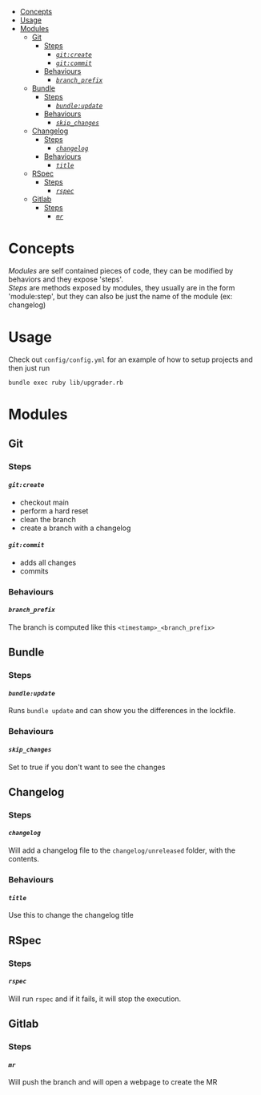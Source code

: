 - [Concepts](#concepts)
- [Usage](#usage)
- [Modules](#modules)
  - [Git](#git)
    - [Steps](#steps)
      - [*`git:create`*](#gitcreate)
      - [*`git:commit`*](#gitcommit)
    - [Behaviours](#behaviours)
      - [*`branch_prefix`*](#branch_prefix)
  - [Bundle](#bundle)
    - [Steps](#steps-1)
      - [*`bundle:update`*](#bundleupdate)
    - [Behaviours](#behaviours-1)
      - [*`skip_changes`*](#skip_changes)
  - [Changelog](#changelog)
    - [Steps](#steps-2)
      - [*`changelog`*](#changelog-1)
    - [Behaviours](#behaviours-2)
      - [*`title`*](#title)
  - [RSpec](#rspec)
    - [Steps](#steps-3)
      - [*`rspec`*](#rspec-1)
  - [Gitlab](#gitlab)
    - [Steps](#steps-4)
      - [*`mr`*](#mr)



# Concepts

*Modules* are self contained pieces of code, they can be modified by behaviors and they expose 'steps'.  
*Steps* are methods exposed by modules, they usually are in the form 'module:step', but they can also be just the name of the module (ex: changelog)

# Usage

Check out `config/config.yml` for an example of how to setup projects and then just run

```
bundle exec ruby lib/upgrader.rb
```

# Modules

## Git

### Steps

#### *`git:create`*
- checkout main
- perform a hard reset
- clean the branch
- create a branch with a changelog

#### *`git:commit`*
- adds all changes
- commits

### Behaviours

#### *`branch_prefix`*

The branch is computed like this `<timestamp>_<branch_prefix>`


## Bundle

### Steps

#### *`bundle:update`*
Runs `bundle update` and can show you the differences in the lockfile.

### Behaviours

#### *`skip_changes`*

Set to true if you don't want to see the changes

## Changelog

### Steps

#### *`changelog`*
Will add a changelog file to the `changelog/unreleased` folder, with the contents.


### Behaviours

#### *`title`*
Use this to change the changelog title

## RSpec

### Steps

#### *`rspec`*
Will run `rspec` and if it fails, it will stop the execution.

## Gitlab

### Steps

#### *`mr`*
Will push the branch and will open a webpage to create the MR